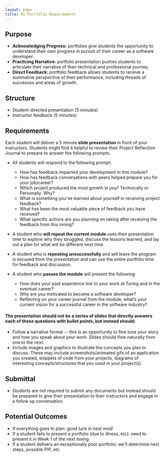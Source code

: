 ```yaml
---
layout: page
title: M1 Portfolio Requirements
---
```


## Purpose

* **Acknowledging Progress:** portfolios give students the opportunity to understand their own progress in pursuit of their career as a software developer.
* **Practicing Narrative:** portfolio presentation pushes students to articulate their narrative of their technical and professional journey.
* **Direct Feedback:** portfolio feedback allows students to receive a summative perspective of their performance, including threads of successes and areas of growth.

## Structure

* Student-directed presentation (5 minutes)
* Instructor feedback (5 minutes)

## Requirements

Each student will deliver a 5 minute **slide presentation** in front of your instructors. Students might find it helpful to review their Project Reflection Journal to prepare to answer the following prompts.

* All students will respond to the following prompt:
  * How has feedback impacted your development in this module?
  * How has feedback conversations with peers helped prepare you for your job/career?
  * Which project produced the most growth in you? Technically or Personally. Why?
  * What is something you've learned about yourself in receiving project feedback?
  * What has been the most valuable piece of feedback you have received?
  * What specific actions are you planning on taking after receiving the feedback from this inning?

* A student who **will repeat the current module** uses their presentation time to explore why they struggled, discuss the lessons learned, and lay out a plan for what will be different next time.
* A student who is **repeating unsuccessfully** and will leave the program is excused from the presentation and can use the entire portfolio time for feedback and discussion.
* A student who **passes the module** will present the following:
  * How does your past experience link to your work at Turing and in the eventual career?
  * Why are you motivated to become a software developer?
  * Reflecting on your career journal from the module, what’s your current vision for a successful career in the software industry?
  <!-- * How will your Gear Up sessions impact you as a software developer? -->



#### The presentation should not be a series of slides that directly answers each of these questions with bullet points, but instead should:

* Follow a narrative format -- this is an opportunity to fine tune your story and how you speak about your work. Slides should flow naturally from one to the next.
* Include images and graphics to illustrate the concepts you plan to discuss. These may include screenshots/animated gifs of an application you created, snippets of code from your projects, diagrams of interesting concepts/structures that you used in your project(s).

## Submittal

* Students are not required to submit any documents but instead should be prepared to give their presentation to their instructors and engage in a follow up conversation.

## Potential Outcomes

* If everything goes to plan: good luck in next mod!
* If a student fails to present a portfolio (due to illness, etc): need to present it in Week 1 of the next inning
* If a student delivers an exceptionally poor portfolio: we'll determine next steps, possible PIP, etc
